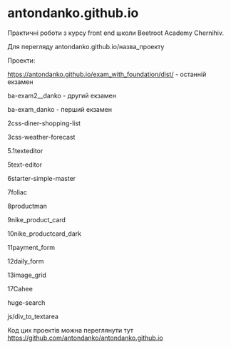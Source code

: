 # antondanko.github.io

Практичні роботи з курсу front end школи Beetroot Academy Chernihiv.

Для перегляду antondanko.github.io/назва_проекту

Проекти:

https://antondanko.github.io/exam_with_foundation/dist/  - останній екзамен

ba-exam2__danko - другий екзамен  

ba-exam_danko - перший екзамен

2css-diner-shopping-list

3css-weather-forecast

5.1texteditor

5text-editor

6starter-simple-master

7foliac

8productman

9nike_product_card

10nike_productcard_dark

11payment_form

12daily_form

13image_grid

17Cahee

huge-search

js/div_to_textarea

Код цих проектів можна переглянути тут https://github.com/antondanko/antondanko.github.io
